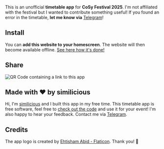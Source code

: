 This is an unofficial **timetable app** for **CoSy Festival 2025**. I'm not affiliated with the festival but I wanted to contribute something useful! If you found an error in the timetable, **let me know via** <a href="https://t.me/similicious" target="_blank">Telegram</a>!

## Install

You can **add this website to your homescreen**. The website will then become available offline. <a href="https://www.installpwa.com/from/cosy.tmtbl.de" target="_blank">See here how it's done!</a>

## Share

<img src="/qr-code.svg" alt="QR Code containing a link to this app" class="w-full h-auto mb-0 p-5">

## Made with ❤️ by similicious

Hi, I'm <a href="https://github.com/similicious" target="_blank">similicious</a> and I built this app in my free time. This timetable app is free software, feel free to <a href="https://github.com/similicious/festival-timetable" target="_blank">check out the code</a> and use it for your event! I'm also happy to hear your feedback. Contact me via <a href="https://t.me/similicious" target="_blank">Telegram</a>.

## Credits

The app logo is created by <a href="https://www.flaticon.com/free-icons/disco-ball" target="_blank" title="disco ball icons">Ehtisham Abid - Flaticon</a>. Thank you! 💃
